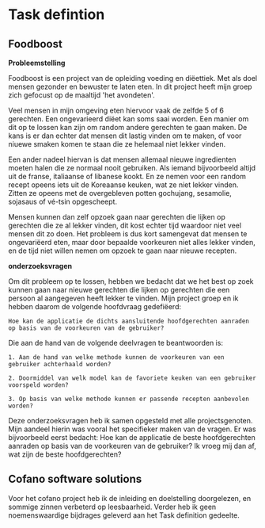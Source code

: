 # Task defintion

## Foodboost

**Probleemstelling**

Foodboost is een project van de opleiding voeding en diëettiek. Met als doel mensen gezonder en bewuster te laten eten.
In dit project heeft mijn groep zich gefocust op de maaltijd 'het avondeten'. 

Veel mensen in mijn omgeving eten hiervoor vaak de zelfde 5 of 6 gerechten. 
Een ongevarieerd diëet kan soms saai worden. Een manier om dit op te lossen kan zijn om random andere gerechten te gaan maken. 
De kans is er dan echter dat mensen dit lastig vinden om te maken, of voor niuewe smaken komen te staan die ze helemaal niet lekker vinden. 

Een ander nadeel hiervan is dat mensen allemaal nieuwe ingredienten moeten halen die ze normaal nooit gebruiken. 
Als iemand bijvoorbeeld altijd uit de franse, italiaanse of libanese kookt.
En ze nemen voor een random recept opeens iets uit de Koreaanse keuken, wat ze niet lekker vinden. 
Zitten ze opeens met de overgebleven potten gochujang, sesamolie, sojasaus of vé-tsin opgescheept. 

Mensen kunnen dan zelf opzoek gaan naar gerechten die lijken op gerechten die ze al lekker vinden, dit kost echter tijd waardoor niet veel mensen dit zo doen.
Het probleem is dus kort samengevat dat mensen te ongevariëerd eten, maar door bepaalde voorkeuren niet alles lekker vinden, en de tijd niet willen nemen om opzoek te gaan naar nieuwe recepten. 


**onderzoeksvragen**

Om dit probleem op te lossen, 
hebben we bedacht dat we het best op zoek kunnen gaan naar nieuwe gerechten die lijken op gerechten die een persoon al aangegeven heeft lekker te vinden.
Mijn project groep en ik hebben daarom de volgende hoofdvraag gedefiëerd:

    Hoe kan de applicatie de dichts aansluitende hoofdgerechten aanraden op basis van de voorkeuren van de gebruiker?

Die aan de hand van de volgende deelvragen te beantwoorden is:

    1. Aan de hand van welke methode kunnen de voorkeuren van een gebruiker achterhaald worden?

    2. Doormiddel van welk model kan de favoriete keuken van een gebruiker voorspeld worden?

    3. Op basis van welke methode kunnen er passende recepten aanbevolen worden?
    
    
Deze onderzoeksvragen heb ik samen opgesteld met alle projectsgenoten. Mijn aandeel hierin was vooral het specifieker maken van de vragen. 
Er was bijvoorbeeld eerst bedacht: Hoe kan de applicatie de beste hoofdgerechten aanraden op basis van de voorkeuren van de gebruiker? 
Ik vroeg mij dan af, wat zijn de beste hoofdgerechten?


## Cofano software solutions 

Voor het cofano project heb ik de inleiding en doelstelling doorgelezen, en sommige zinnen verbeterd op leesbaarheid. Verder heb ik geen noemenswaardige bijdrages geleverd aan het Task definition gedeelte.

